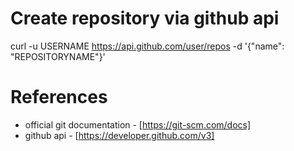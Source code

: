 # Create repository via github api
curl -u USERNAME https://api.github.com/user/repos -d '{"name": "REPOSITORYNAME"}'

# References
* official git documentation - [https://git-scm.com/docs]
* github api - [https://developer.github.com/v3]

